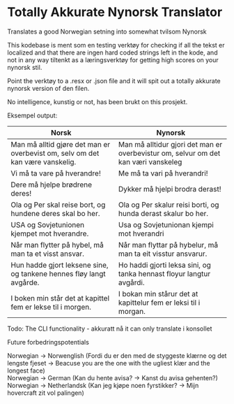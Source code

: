 # Totally Akkurate Nynorsk Translator

Translates a good Norwegian setning into somewhat tvilsom Nynorsk

This kodebase is ment som en testing verktøy for checking if all the tekst er localized and that there are ingen hard coded strings left in the kode, and not in any way tiltenkt as a læringsverktøy for getting high scores on your nynorsk stil.

Point the verktøy to a .resx or .json file and it will spit out a totally akkurate nynorsk version of den filen.

No intelligence, kunstig or not, has been brukt on this prosjekt.


Eksempel output:

| Norsk                                                                         | Nynorsk                                                                            |
|-------------------------------------------------------------------------------|------------------------------------------------------------------------------------|
| Man må alltid gjøre det man er overbevist om, selv om det kan være vanskelig. | Man må alltidur gjori det man er overbevistur om, selvur om det kan væri vanskeleg |
| Vi må ta vare på hverandre!                                                   | Me må ta vari på hverandri!                                                        |
| Dere må hjelpe brødrene deres!                                                | Dykker må hjelpi brodra derast!                                                    |
| Ola og Per skal reise bort, og hundene deres skal bo her.                     | Ola og Per skalur reisi borti, og hunda derast skalur bo her.                      |
| USA og Sovjetunionen kjempet mot hverandre.                                   | Usa og Sovjetunionan kjempi mot hverandri                                          |
| Når man flytter på hybel, må man ta et visst ansvar.                          | Når man flyttar på hybelur, må man ta eit visstur ansvarur.                        |
| Hun hadde gjort leksene sine, og tankene hennes fløy langt avgårde.           | Ho haddi gjorti leksa sini, og tanka hennast floyur langtur avgårdi.               |
| I boken min står det at kapittel fem er lekse til i morgen.                   | I bokan min stårur det at kapittelur fem er leksi til i morgan.                    |


Todo: The CLI functionality - akkuratt nå it can only translate i konsollet


Future forbedringspotentials

Norwegian -> Norwenglish (Fordi du er den med de styggeste klærne og det lengste fjeset -> Beacuse you are the one with the ugliest klær and the longest face)    
Norwegian -> German (Kan du hente avisa?  -> Kanst du avisa gehenten?)    
Norwegian -> Netherlandsk (Kan jeg kjøpe noen fyrstikker? -> Mijn hovercraft zit vol palingen)    


